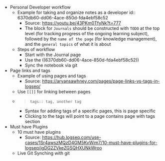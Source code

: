 - Personal Developer workflow
	- Example for taking and organize notes as a developer
	  id:: 6370db60-dd06-4ace-850d-fda4ebf58c52
		- Source: https://youtu.be/43PKm0TfyNk?t=777
		- The block for `Journals` should be constructed with `TODO` at the top level (for tracking progress of the ongoing learning subject), followed by the `name of the page` (for knowledge management), and the `general topics` of what it is about
	- Steps of workflow
		- Start with the Journal page
		- Use the ((6370db60-dd06-4ace-850d-fda4ebf58c52))
		- Sync the notebook via git
- Page links and tags
	- Example of using pages and tags
		- Source: https://aryansawhney.com/pages/page-links-vs-tags-in-logseq/
	- Use `[[]]` for linking between pages
	- > `tags:: tag, another tag`
		- Syntax for adding tags of a specific pages, this is page specific
		- Clicking to the tags will point to a page contains page with tags section
- Must have Plugins
	- 10 must have plugins
		- Source: https://hub.logseq.com/use-cases/1Sr4awszMQzD4GM5KvWim7/10-must-have-plugins-for-logseq/jgDG2ZVkeZGSQHXUNkWroo
	- Live Git Synching with git